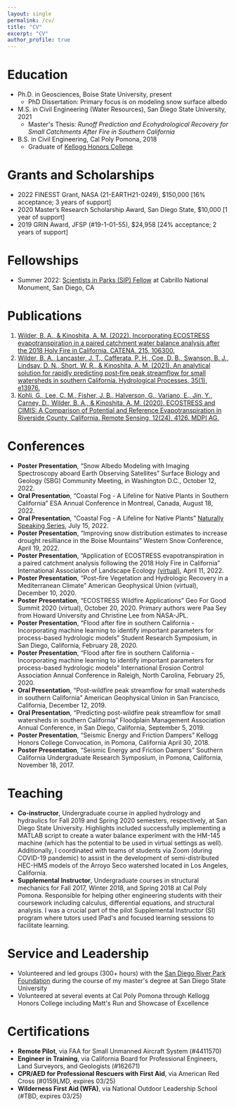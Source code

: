 ```yaml
---
layout: single
permalink: /cv/
title: "CV"
excerpt: "CV"
author_profile: true
---
```



Education
======
* Ph.D. in Geosciences, Boise State University, present 
  * PhD Dissertation: Primary focus is on modeling snow surface albedo 
* M.S. in Civil Engineering (Water Resources), San Diego State University, 2021
  * Master's Thesis: _Runoff Prediction and Ecohydrological Recovery for Small Catchments After Fire in Southern California_
* B.S. in Civil Engineering, Cal Poly Pomona, 2018
  * Graduate of [Kellogg Honors College](https://www.cpp.edu/honorscollege/) 


Grants and Scholarships
======
* 2022 FINESST Grant, NASA (21-EARTH21-0249), $150,000 [16% acceptance; 3 years of support]
* 2020 Master’s Research Scholarship Award, San Diego State, $10,000 [1 year of support]
* 2019 GRIN Award, JFSP (#19-1-01-55), $24,958 [24% acceptance; 2 years of support]

Fellowships
======
* Summer 2022: [Scientists in Parks (SIP) Fellow](https://www.esa.org/scientists-in-parks/2022-fellows/) at Cabrillo National Monument, San Diego, CA

Publications
======
1. [Wilder, B. A., & Kinoshita, A. M. (2022). Incorporating ECOSTRESS evapotranspiration in a paired catchment water balance analysis after the 2018 Holy Fire in California. CATENA, 215, 106300.](https://www.sciencedirect.com/science/article/pii/S0341816222002867) 
1. [Wilder, B. A., Lancaster, J. T., Cafferata, P. H., Coe, D. B., Swanson, B. J., Lindsay, D. N.,  Short, W. R., & Kinoshita, A. M. (2021). An analytical solution for rapidly predicting post‐fire peak streamflow for small watersheds in southern California. Hydrological Processes, 35(1), e13976.](https://onlinelibrary.wiley.com/doi/epdf/10.1002/hyp.13976)
1. [Kohli, G., Lee, C. M., Fisher, J. B., Halverson, G., Variano, E., Jin, Y., Carney, D., Wilder, B. A., & Kinoshita, A. M. (2020). ECOSTRESS and CIMIS: A Comparison of Potential and Reference Evapotranspiration in Riverside County, California. Remote Sensing, 12(24), 4126. MDPI AG.](https://www.mdpi.com/2072-4292/12/24/4126)

  
Conferences
======
* **Poster Presentation**, “Snow Albedo Modeling with Imaging Spectroscopy aboard Earth Observing Satellites” Surface Biology and Geology (SBG) Community Meeting, in Washington D.C., October 12, 2022.
* **Oral Presentation**, “Coastal Fog - A Lifeline for Native Plants in Southern California” ESA Annual Conference in Montreal, Canada, August 18, 2022.
* **Oral Presentation**, “Coastal Fog - A Lifeline for Native Plants” [Naturally Speaking Series](https://www.youtube.com/watch?v=0B5EOmPa89A), July 15, 2022.
* **Poster Presentation**, “Improving snow distribution estimates to increase drought resilliance in the Boise Mountains” Western Snow Conference, April 19, 2022.
* **Poster Presentation**, “Application of ECOSTRESS evapotranspiration in a paired catchment analysis following the 2018 Holy Fire in California” International Association of Landscape Ecology [(virtual)](https://www.youtube.com/watch?v=9X8W78rROBU), April 11, 2022.
* **Poster Presentation**, “Post-fire Vegetation and Hydrologic Recovery in a Mediterranean Climate” American Geophysical Union (virtual), December 10, 2020.
* **Poster Presentation**, “ECOSTRESS Wildfire Applications” Geo For Good Summit 2020 (virtual), October 20, 2020. Primary authors were Paa Sey from Howard University and Christine Lee from NASA-JPL.
* **Poster Presentation**, “Flood after fire in southern California - Incorporating machine learning to identify important parameters for process-based hydrologic models” Student Research Symposium, in San Diego, California, February 28, 2020.
* **Poster Presentation**, “Flood after fire in southern California - Incorporating machine learning to identify important parameters for process-based hydrologic models” International Erosion Control Association Annual Conference in Raleigh, North Carolina, February 25, 2020.
* **Oral Presentation**, “Post-wildfire peak streamflow for small watersheds in southern California” American Geophysical Union in San Francisco, California, December 12, 2019.
* **Oral Presentation**, “Predicting post-wildfire peak streamflow for small watersheds in southern California” Floodplain Management Association Annual Conference, in San Diego, California, September 5, 2019.
* **Poster Presentation**, “Seismic Energy and Friction Dampers” Kellogg Honors College Convocation, in Pomona, California April 30, 2018.
* **Poster Presentation**, “Seismic Energy and Friction Dampers” Southern California Undergraduate Research Symposium, in Pomona, California, November 18, 2017.
  
Teaching
======
* **Co-instructor**, Undergraduate course in applied hydrology and hydraulics for Fall 2019 and Spring 2020 semesters, respectively, at San Diego State University. Highlights included successfully implementing a MATLAB script to create a water balance experiment with the HM-145 machine (which has the potential to be used in virtual settings as well). Additionally, I coordinated with teams of students via Zoom (during COVID-19 pandemic) to assist in the development of semi-distributed HEC-HMS models of the Arroyo Seco watershed located in Los Angeles, California. 
* **Supplemental Instructor**, Undergraduate courses in structural mechanics for Fall 2017, Winter 2018, and Spring 2018 at Cal Poly Pomona. Responsible for helping other engineering students with their coursework including calculus, differential equations, and structural analysis. I was a crucial part of the pilot Supplemental Instructor (SI) program where tutors used IPad's and focused learning sessions to facilitate learning.
  
  
Service and Leadership
======
* Volunteered and led groups (300+ hours) with the [San Diego River Park Foundation](https://sandiegoriver.org/) during the course of my master's degree at San Diego State University
* Volunteered at several events at Cal Poly Pomona through Kellogg Honors College including Matt's Run and Showcase of Excellence


Certifications
======
* **Remote Pilot**, via FAA for Small Unmanned Aircraft System (#4411570)
* **Engineer in Training**, via California Board for Professional Engineers, Land Surveyors, and Geologists (#162671)
* **CPR/AED for Professional Rescuers with First Aid**, via American Red Cross (#0159LMD, expires 03/25)
* **Wilderness First Aid (WFA)**, via National Outdoor Leadership School (#TBD, expires 03/25)
